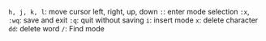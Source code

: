 `h, j, k, l`: move cursor left, right, up, down
`:`: enter mode selection
`:x`, `:wq`: save and exit
`:q`: quit without saving
`i`: insert mode
`x`: delete character
`dd`: delete word
`/`: Find mode
